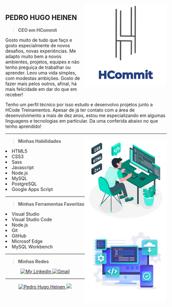 <img src="https://github.com/PedroHugoHeinen/PedroHugoHeinen/blob/2306ed71b1c23231c9b3414d7f852bc51132ec23/HCommit%20-%20GitHub.png" min-width="256px" max-width="256px" width="256px" align="right" alt="HCommit">

## **PEDRO HUGO HEINEN** <br>

> <strong>CEO em HCommit</strong>

Gosto muito de tudo que faço e gosto especialmente de novos desafios, novas experiências. Me adapto muito bem a novos ambientes, projetos, equipes e não tenho preguiça de trabalhar ou aprender. Levo uma vida simples, com modestas ambições. Gosto de fazer mais pelos outros, afinal, há mais felicidade em dar do que em receber!<br>

Tenho um perfil técnico por isso estudo e desenvolvo projetos junto a HCode Treinamentos. Apesar de já ter contato com a área de desenvolvimento a mais de dez anos, estou me especializando em algumas linguagens e tecnologias em particular. Da uma conferida abaixo no que tenho aprendido!

----

<img src="https://github.com/PedroHugoHeinen/PedroHugoHeinen/blob/b95395d2ca31e55a872188992f4c74e185c658d8/Devs.jpg" min-width="256px" max-width="256px" width="256px" align="right" alt="Devs">

> <strong>Minhas Habilidades</strong><br>
  <li>HTML5</li>
  <li>CSS3</li>
  <li>Sass</li>
  <li>Javascript</li>
  <li>Node.js</li>
  <li>MySQL</li>
  <li>PostgreSQL</li>
  <li>Google Apps Script</li>
</p>

----

<img src="https://github.com/PedroHugoHeinen/PedroHugoHeinen/blob/537366063df641b68d82bd8bcfa701388210d151/DevTools.jpg" min-width="256px" max-width="256px" width="256px" align="right" alt="HCommit">

> <strong>Minhas Ferramentas Favoritas</strong>
  <li>Visual Studio</li>
  <li>Visual Studio Code</li>
  <li>Node.js</li>
  <li>Git</li>
  <li>GitHub</li>
  <li>Microsof Edge</li>
  <li>MySQL Workbench</li>
</p>

----

> <strong>Minhas Redes</strong>
<p align="center">
    </a>
    <a href="https://www.linkedin.com/in/pedrohugoheinen/">
        <img alt="My Linkedin" src="https://img.shields.io/static/v1?style=for-the-badge&logo=linkedin&label=Linkedin&message=pedrohugoheinen&color=214083">
    </a>
    <a href="mailto:pedro.hugo.heinen@gmail.com">
        <img alt="Gmail" src="https://img.shields.io/static/v1?style=for-the-badge&logo=gmail&label=Gmail&message=pedro.hugo.heinen@gmail.com&color=214083">
    </a>
</p>

----

<p align="center">
  <a href="https://github.com/PedroHugoHeinen/">
    <img height="180em" alt="Pedro Hugo Heinen" src="https://github-readme-stats.vercel.app/api?username=PedroHugoHeinen&show_icons=true&bg_color=DEG,555555,214083&theme=react" style="max-width:100%;">
    <img height="180em" src="https://github-readme-stats.vercel.app/api/top-langs/?username=PedroHugoHeinen&layout=compact&theme=react&line_height=27&bg_color=DEG,555555,214083" style="max-width:100%;">
  </a>
</p>

